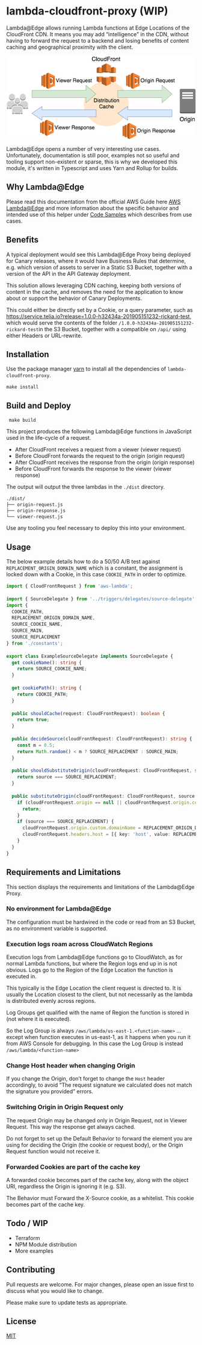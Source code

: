 # lambda-cloudfront-proxy (WIP)

Lambda@Edge allows running Lambda functions at Edge Locations of the CloudFront CDN. It means you may add “intelligence” in the CDN, without having to forward the request to a backend and losing benefits of content caching and geographical proximity with the client.

![cloud_front_distribution](docs/assets/cloudfront_distribution.png)

Lambda@Edge opens a number of very interesting use cases. Unfortunately, documentation is still poor, examples not so useful and tooling support non-existent or sparse, this is why we developed this module, it's written in Typescript and uses Yarn and Rollup for builds.

## Why Lambda@Edge

Please read this documentation from the official AWS Guide here [AWS Lambda@Edge](https://docs.aws.amazon.com/AmazonCloudFront/latest/DeveloperGuide/lambda-at-the-edge.html) and more information about the specific behavior and intended use of this helper under [Code Samples](https://docs.aws.amazon.com/AmazonCloudFront/latest/DeveloperGuide/lambda-examples.html) which describes from use cases.

## Benefits

A typical deployment would see this Lambda@Edge Proxy being deployed for Canary releases, where it would have Business Rules that determine, e.g. which version of assets to server in a Static S3 Bucket, together with a version of the API in the API Gateway deployment.

This solution allows leveraging CDN caching, keeping both versions of content in the cache, and removes the need for the application to know about or support the behavior of Canary Deployments.

This could either be directly set by a Cookie, or a query parameter, such as <https://service.telia.io?release=1.0.0-h32434a-201905151232-rickard-test>, which would serve the contents of the folder `/1.0.0-h32434a-201905151232-rickard-test`in the S3 Bucket, together with a compatible on `/api/` using either Headers or URL-rewrite.

## Installation

Use the package manager [yarn](https://yarnpkg.com/en/) to install all the dependencies of `lambda-cloudfront-proxy`.

```shell
make install
```

## Build and Deploy

```shell
 make build
```

This project produces the following Lambda@Edge functions in JavaScript used in the life-cycle of a request.

* After CloudFront receives a request from a viewer (viewer request)
* Before CloudFront forwards the request to the origin (origin request)
* After CloudFront receives the response from the origin (origin response)
* Before CloudFront forwards the response to the viewer (viewer response)

The output will output the three lambdas in the `./dist` directory.

```shell
./dist/
├── origin-request.js
├── origin-response.js
└── viewer-request.js
```

Use any tooling you feel necessary to deploy this into your environment.

## Usage

The below example details how to do a 50/50 A/B test against `REPLACEMENT_ORIGIN_DOMAIN_NAME` which is a constant, the assignment is locked down with a Cookie, in this case `COOKIE_PATH` in order to optimize.

```typescript
import { CloudFrontRequest } from 'aws-lambda';

import { SourceDelegate } from '../triggers/delegates/source-delegate';
import {
  COOKIE_PATH,
  REPLACEMENT_ORIGIN_DOMAIN_NAME,
  SOURCE_COOKIE_NAME,
  SOURCE_MAIN,
  SOURCE_REPLACEMENT
} from './constants';

export class ExampleSourceDelegate implements SourceDelegate {
  get cookieName(): string {
    return SOURCE_COOKIE_NAME;
  }

  get cookiePath(): string {
    return COOKIE_PATH;
  }

  public shouldCache(request: CloudFrontRequest): boolean {
    return true;
  }

  public decideSource(cloudFrontRequest: CloudFrontRequest): string {
    const m = 0.5;
    return Math.random() < m ? SOURCE_REPLACEMENT : SOURCE_MAIN;
  }

  public shouldSubstituteOrigin(cloudFrontRequest: CloudFrontRequest, source: string): boolean {
    return source === SOURCE_REPLACEMENT;
  }

  public substituteOrigin(cloudFrontRequest: CloudFrontRequest, source: string) {
    if (cloudFrontRequest.origin == null || cloudFrontRequest.origin.custom == null) {
      return;
    }
    if (source === SOURCE_REPLACEMENT) {
      cloudFrontRequest.origin.custom.domainName = REPLACEMENT_ORIGIN_DOMAIN_NAME;
      cloudFrontRequest.headers.host = [{ key: 'host', value: REPLACEMENT_ORIGIN_DOMAIN_NAME }];
    }
  }
}

```

## Requirements and Limitations

This section displays the requirements and limitations of the Lambda@Edge Proxy.

### No environment for Lambda@Edge

The configuration must be hardwired in the code or read from an S3 Bucket, as no environment variable is supported.

### Execution logs roam across CloudWatch Regions

Execution logs from Lambda@Edge functions go to CloudWatch, as for normal Lambda functions, but where the Region logs end up in is not obvious. Logs go to the Region of the Edge Location the function is executed in.

This typically is the Edge Location the client request is directed to. It is usually the Location closest to the client, but not necessarily as the lambda is distributed evenly across regions.

Log Groups get qualified with the name of Region the function is stored in (not where it is executed).

So the Log Group is always `/aws/lambda/us-east-1.<function-name>` …except when function executes in us-east-1, as it happens when you run it from AWS Console for debugging. In this case the Log Group is instead `/aws/lambda/<function-name>`

### Change Host header when changing Origin

If you change the Origin, don’t forget to change the `Host` header accordingly, to avoid “The request signature we calculated does not match the signature you provided” errors.

### Switching Origin in Origin Request only

The request Origin may be changed only in Origin Request, not in Viewer Request. This way the response get always cached.

Do not forget to set up the Default Behavior to forward the element you are using for deciding the Origin (the cookie or request body), or the Origin Request function would not receive it.

### Forwarded Cookies are part of the cache key

A forwarded cookie becomes part of the cache key, along with the object URI, regardless the Origin is ignoring it (e.g. S3).

The Behavior must Forward the X-Source cookie, as a whitelist. This cookie becomes part of the cache key.

## Todo / WIP

* Terraform
* NPM Module distribution
* More examples

## Contributing

Pull requests are welcome. For major changes, please open an issue first to discuss what you would like to change.

Please make sure to update tests as appropriate.

## License

[MIT](https://choosealicense.com/licenses/mit/)
